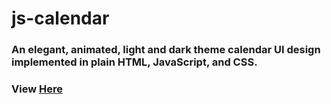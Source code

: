 # js-calendar
### An elegant, animated, light and dark theme calendar UI design implemented in plain HTML, JavaScript, and CSS.



### View [Here](https://anshika1806.github.io/calendar/)
